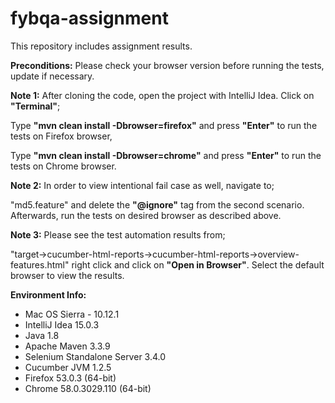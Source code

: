 # fybqa-assignment
This repository includes assignment results.

**Preconditions:** Please check your browser version before running the tests, update if necessary.

**Note 1:** After cloning the code, open the project with IntelliJ Idea. Click on **"Terminal"**;

Type **"mvn clean install -Dbrowser=firefox"** and press **"Enter"** to run the tests on Firefox browser,

Type **"mvn clean install -Dbrowser=chrome"** and press **"Enter"** to run the tests on Chrome browser.

**Note 2:** In order to view intentional fail case as well, navigate to;

"md5.feature" and delete the **"@ignore"** tag from the second scenario. Afterwards, run the tests on desired browser as described above.

**Note 3:** Please see the test automation results from; 

"target->cucumber-html-reports->cucumber-html-reports->overview-features.html" right click and click on **"Open in Browser"**. Select the default browser to view the results.

**Environment Info:**
- Mac OS Sierra - 10.12.1
- IntelliJ Idea 15.0.3
- Java 1.8
- Apache Maven 3.3.9
- Selenium Standalone Server 3.4.0
- Cucumber JVM 1.2.5
- Firefox 53.0.3 (64-bit)
- Chrome  58.0.3029.110 (64-bit)
